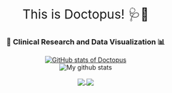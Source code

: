 <h1 style="font-weight:normal" align="center">
  &nbsp;This is Doctopus! 🩺🐙&nbsp;
</h1>


<h3 align="center">
 🧪 Clinical Research and Data Visualization 📊
</h3>
<div align="center">
  
[![GitHub stats of Doctopus](https://github-readme-stats.vercel.app/api?username=doctopus&theme=vue-dark&hide=prs&show_icons=true)](https://github.com/doctopus/github-readme-stats) 
  <br>
<img align="center" src="https://github-readme-streak-stats.herokuapp.com?user=doctopus&theme=vue-dark&hide_border=true&date_format=M%20j%5B%2C%20Y%5D" alt="My github stats" />  

<a href="https://github.com/doctopus/ctDNA-Dataviz">
  <img align="center" src="https://github-readme-stats.vercel.app/api/pin/?username=doctopus&repo=ctDNA-Dataviz&theme=vue-dark&show_owner=TRUE" />
</a>

<a href="https://github.com/doctopus/NGS-Report-Extractor">
  <img align="center" src="https://github-readme-stats.vercel.app/api/pin/?username=doctopus&repo=NGS-Report-Extractor&theme=vue-dark&show_owner=TRUE" />
</a>

</div>

<!---
doctopus/doctopus is a ✨ special ✨ repository because its `README.md` (this file) appears on your GitHub profile.
You can click the Preview link to take a look at your changes.
--->
